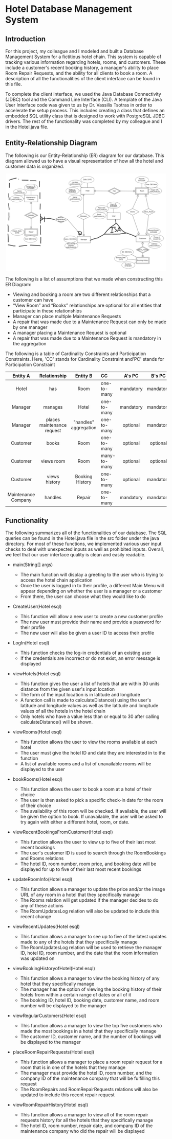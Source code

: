 # Hotel Database Management System

## Introduction

For this project, my colleague and I modeled and built a Database Management System for a fictitious hotel chain. This system is capable of tracking various information regarding hotels, rooms, and customers. These include a customer's recent booking history, a manager's ability to place Room Repair Requests, and the ability for all clients to book a room. A description of all the functionalities of the client interface can be found in this file.


To complete the client interface, we used the Java Database Connectivity (JDBC) tool and the Command Line Interface (CLI). A template of the Java User Interface code was given to us by Dr. Vassilis Tsotras in order to accelerate the setup process. This includes creating a class that defines an embedded SQL utility class that is designed to work with PostgreSQL JDBC drivers. The rest of the functionality was completed by my colleague and I in the Hotel.java file.

## Entity-Relationship Diagram

The following is our Entity-Relationship (ER) diagram for our database. This diagram allowed us to have a visual representation of how all the hotel and customer data is organized. 

<p align = "center">
    <img src = "Images/ERDiagram.png" width = "500" />
</p>

The following is a list of assumptions that we made when constructing this ER Diagram:

* Viewing and booking a room are two different relationships that a customer can have
* “View Room” and “Books” relationships are optional for all entities that participate in these relationships
* Manager can place multiple Maintenance Requests
* A repair that was made due to a Maintenance Request can only be made by one manager 
* A manager placing a Maintenance Request is optional
* A repair that was made due to a Maintenance Request is mandatory in the aggregation

The following is a table of Cardinality Constraints and Participation Constraints. Here, 'CC' stands for Cardinality Constraint and'PC' stands for Participation Constraint

| Entity A | Relationship | Entity B | CC | A's PC | B's PC |
|:----------:|:----------:|:----------:|:----------|:----------:|:----------:|
| Hotel  | has  | Room | one-to-many | mandatory | mandatory |
| Manager   | manages   | Hotel | one-to-many | mandatory | mandatory |
| Manager | places maintenance request | "handles" aggregation | one-to-many | optional | mandatory|
| Customer | books | Room | one-to-many | optional | optional |
| Customer | views room | Room | many-to-many | optional | optional |
| Customer | views history | Booking History | one-to-many | optional | mandatory |
| Maintenance Company | handles | Repair | one-to-many | mandatory | mandatory |

## Functionality

The following summarizes all of the functionalities of our database. The SQL queries can be found in the Hotel.java file in the src folder under the java directory. For most of these functions, we implemented various user input checks to deal with unexpected inputs as well as prohibited inputs. Overall, we feel that our user interface quality is clean and easily readable.

* main(String[] args)
    * The main function will display a greeting to the user who is trying to access the hotel chain application
    * Once the user is logged in to their profile, a different Main Menu will appear depending on whether the user is a manager or a customer
    * From there, the user can choose what they would like to do 

* CreateUser(Hotel esql)
    * This function will allow a new user to create a new customer profile
    * The new user must provide their name and provide a password for their profile
    * The new user will also be given a user ID to access their profile

* LogIn(Hotel esql)
    * This function checks the log-in credentials of an existing user 
    * If the credentials are incorrect or do not exist, an error message is displayed

* viewHotels(Hotel esql)
    * This function gives the user a list of hotels that are within 30 units distance from the given user's input location
    * The form of the input location is in latitude and longitude
    * A function call is made to calculateDistance() using the user's latitude and longitude values as well as the latitude and longitude values of all the hotels in the hotel chain
    * Only hotels who have a value less than or equal to 30 after calling calculateDistance() will be shown.

* viewRooms(Hotel esql)
    * This function allows the user to view the rooms available at each hotel
    * The user must give the hotel ID and date they are interested in to the function
    * A list of available rooms and a list of unavailable rooms will be displayed to the user

* bookRooms(Hotel esql)
    * This function allows the user to book a room at a hotel of their choice
    * The user is then asked to pick a specific check-in date for the room of their choice
    * The availability of this room will be checked. If available, the user will be given the option to book. If unavailable, the user will be asked to try again with either a different hotel, room, or date.

* viewRecentBookingsFromCustomer(Hotel esql)
    * This function allows the user to view up to five of their last most recent bookings
    * The user's customer ID is used to search through the RoomBookings and Rooms relations
    * The hotel ID, room number, room price, and booking date will be displayed for up to five of their last most recent bookings

* updateRoomInfo(Hotel esql)
    * This function allows a manager to update the price and/or the image URL of any room in a hotel that they specifically manage
    * The Rooms relation will get updated if the manager decides to do any of these actions
    * The RoomUpdatesLog relation will also be updated to include this recent change

* viewRecentUpdates(Hotel esql)
    * This function allows a manager to see up to five of the latest updates made to any of the hotels that they specifically manage
    * The RoomUpdatesLog relation will be used to retrieve the manager ID, hotel ID, room number, and the date that the room information was updated on
    
* viewBookingHistoryofHotel(Hotel esql)
    * This function allows a manager to view the booking history of any hotel that they specifically manage
    * The manager has the option of viewing the booking history of their hotels from within a certain range of dates or all of it
    * The booking ID, hotel ID, booking date, customer name, and room number will be displayed to the manager
    
* viewRegularCustomers(Hotel esql)
    * This function allows a manager to view the top five customers who made the most bookings in a hotel that they specifically manage
    * The customer ID, customer name, and the number of bookings will be displayed to the manager

* placeRoomRepairRequests(Hotel esql)
    * This function allows a manager to place a room repair request for a room that is in one of the hotels that they manage
    * The manager must provide the hotel ID, room number, and the company ID of the maintenance company that will be fulfilling this request
    * The RoomRepairs and RoomRepairRequests relations will also be updated to include this recent repair request

* viewRoomRepairHistory(Hotel esql)
    * This function allows a manager to view all of the room repair requests history for all the hotels that they specifically manage
    * The hotel ID, room number, repair date, and company ID of the maintenance company who did the repair will be displayed
